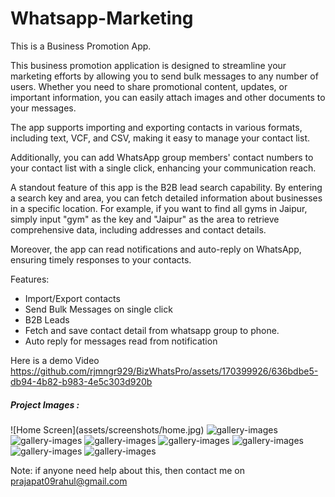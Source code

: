 # Whatsapp-Marketing
This is a Business Promotion App.

This business promotion application is designed to streamline your marketing efforts by allowing you to send bulk messages to any number of users. Whether you need to share promotional content, updates, or important information, you can easily attach images and other documents to your messages. 

The app supports importing and exporting contacts in various formats, including text, VCF, and CSV, making it easy to manage your contact list. 

Additionally, you can add WhatsApp group members' contact numbers to your contact list with a single click, enhancing your communication reach.

A standout feature of this app is the B2B lead search capability. By entering a search key and area, you can fetch detailed information about businesses in a specific location. For example, if you want to find all gyms in Jaipur, simply input "gym" as the key and "Jaipur" as the area to retrieve comprehensive data, including addresses and contact details. 

Moreover, the app can read notifications and auto-reply on WhatsApp, ensuring timely responses to your contacts.

Features: 
* Import/Export contacts
* Send Bulk Messages on single click
* B2B Leads
* Fetch and save contact detail from whatsapp group to phone.
* Auto reply for messages read from notification

Here is a demo Video
https://github.com/rjmngr929/BizWhatsPro/assets/170399926/636bdbe5-db94-4b82-b983-4e5c303d920b

 <h5 class="mb-3">Project Images :</h5>
 ![Home Screen](assets/screenshots/home.jpg)  
        <img src="https://github.com/rjmngr929/BizWhatsPro/assets/170399926/d24dacb9-a320-4236-835d-83435983928b" class="porfolio_gallery bg-white rounded" alt="gallery-images" width="200" height="400">
        <img src="https://github.com/rjmngr929/BizWhatsPro/assets/170399926/5cb17c8c-525f-4300-8410-85ff1e722054" class="porfolio_gallery bg-white rounded" alt="gallery-images" width="200" height="400">
        <img src="https://github.com/rjmngr929/BizWhatsPro/assets/170399926/0a597746-f8e8-4a95-9ca6-a250d53f4223" class="porfolio_gallery bg-white rounded" alt="gallery-images" width="200" height="400">
        <img src="https://github.com/rjmngr929/BizWhatsPro/assets/170399926/a87e3f8a-a0bb-4d7d-849f-7d8249d71fc6" class="porfolio_gallery bg-white rounded" alt="gallery-images" width="200" height="400">
        <img src="https://github.com/rjmngr929/BizWhatsPro/assets/170399926/32efa8de-262d-478e-b5b0-1d61f6db02c9" class="porfolio_gallery bg-white rounded" alt="gallery-images" width="200" height="400">
        <img src="https://github.com/rjmngr929/BizWhatsPro/assets/170399926/f5e80175-efd5-4c67-a303-705a898d4eec" class="porfolio_gallery bg-white rounded" alt="gallery-images" width="200" height="400">
        <img src="https://github.com/rjmngr929/BizWhatsPro/assets/170399926/5030f0db-fd26-4dfc-91b1-daff657f1766" class="porfolio_gallery bg-white rounded" alt="gallery-images" width="200" height="400">


Note: if anyone need help about this, then contact me on prajapat09rahul@gmail.com


